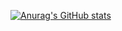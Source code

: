 [![Anurag's GitHub stats](https://github-readme-stats.vercel.app/api?username=ZkingCYF)](https://github.com/anuraghazra/github-readme-stats)
